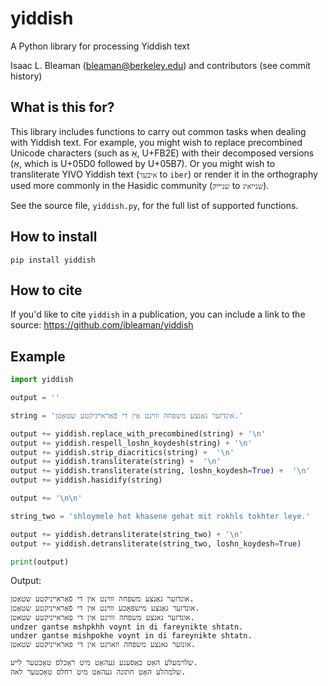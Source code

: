 # yiddish

A Python library for processing Yiddish text

Isaac L. Bleaman (<bleaman@berkeley.edu>) and contributors (see commit history)

## What is this for?

This library includes functions to carry out common tasks when dealing with Yiddish text. For example, you might wish to replace precombined Unicode characters (such as אַ, U+FB2E) with their decomposed versions (אַ, which is U+05D0 followed by U+05B7). Or you might wish to transliterate YIVO Yiddish text
(`איבער` to `iber`) or render it in the orthography used more commonly in the 
Hasidic community (`שנײיִק` to `שנייאיג`).

See the source file, `yiddish.py`, for the full list of supported functions.

## How to install

    pip install yiddish
    
## How to cite

If you'd like to cite `yiddish` in a publication, you can include a link to the source:
    https://github.com/ibleaman/yiddish
    
## Example

```python
import yiddish

output = ''

string = 'אונדזער גאַנצע משפּחה װױנט אין די פֿאַראײניקטע שטאַטן.'

output += yiddish.replace_with_precombined(string) + '\n'
output += yiddish.respell_loshn_koydesh(string) + '\n'
output += yiddish.strip_diacritics(string) +  '\n'
output += yiddish.transliterate(string) +  '\n'
output += yiddish.transliterate(string, loshn_koydesh=True) +  '\n'
output += yiddish.hasidify(string)

output += '\n\n'

string_two = 'shloymele hot khasene gehat mit rokhls tokhter leye.'

output += yiddish.detransliterate(string_two) + '\n'
output += yiddish.detransliterate(string_two, loshn_koydesh=True)

print(output)

```

Output:

```
אונדזער גאַנצע משפּחה װױנט אין די פֿאַראײניקטע שטאַטן.
אונדזער גאַנצע מישפּאָכע װױנט אין די פֿאַראײניקטע שטאַטן.
אונדזער גאנצע משפחה וווינט אין די פאראייניקטע שטאטן.
undzer gantse mshpkhh voynt in di fareynikte shtatn.
undzer gantse mishpokhe voynt in di fareynikte shtatn.
אונזער גאנצע משפחה וואוינט אין די פאראייניקטע שטאטן.

שלױמעלע האָט כאַסענע געהאַט מיט ראָכלס טאָכטער לײע.
שלמהלע האָט חתונה געהאַט מיט רחלס טאָכטער לאה.
```